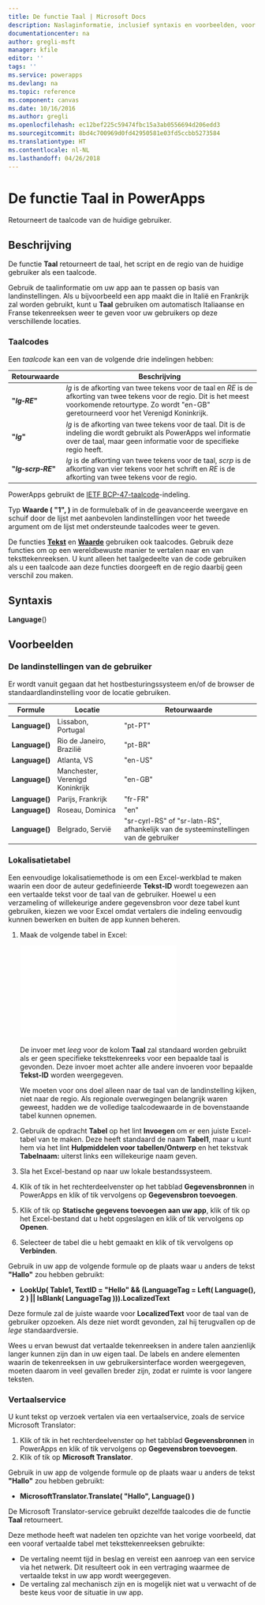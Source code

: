 ```yaml
---
title: De functie Taal | Microsoft Docs
description: Naslaginformatie, inclusief syntaxis en voorbeelden, voor de functie Taal in PowerApps
documentationcenter: na
author: gregli-msft
manager: kfile
editor: ''
tags: ''
ms.service: powerapps
ms.devlang: na
ms.topic: reference
ms.component: canvas
ms.date: 10/16/2016
ms.author: gregli
ms.openlocfilehash: ec12bef225c59474fbc15a3ab0556694d206edd3
ms.sourcegitcommit: 8bd4c700969d0fd42950581e03fd5ccbb5273584
ms.translationtype: HT
ms.contentlocale: nl-NL
ms.lasthandoff: 04/26/2018
---
```

# <a name="language-function-in-powerapps"></a>De functie Taal in PowerApps
Retourneert de taalcode van de huidige gebruiker.

## <a name="description"></a>Beschrijving
De functie **Taal** retourneert de taal, het script en de regio van de huidige gebruiker als een taalcode.

Gebruik de taalinformatie om uw app aan te passen op basis van landinstellingen.  Als u bijvoorbeeld een app maakt die in Italië en Frankrijk zal worden gebruikt, kunt u **Taal** gebruiken om automatisch Italiaanse en Franse tekenreeksen weer te geven voor uw gebruikers op deze verschillende locaties. 

### <a name="language-tags"></a>Taalcodes
Een *taalcode* kan een van de volgende drie indelingen hebben:

| Retourwaarde | Beschrijving |
| --- | --- |
| **"*lg&#8209;RE*"** |*lg* is de afkorting van twee tekens voor de taal en *RE* is de afkorting van twee tekens voor de regio.  Dit is het meest voorkomende retourtype.  Zo wordt "en-GB" geretourneerd voor het Verenigd Koninkrijk. |
| **"*lg*"** |*lg* is de afkorting van twee tekens voor de taal.  Dit is de indeling die wordt gebruikt als PowerApps wel informatie over de taal, maar geen informatie voor de specifieke regio heeft. |
| **"*lg&#8209;scrp&#8209;RE*"** |*lg* is de afkorting van twee tekens voor de taal, *scrp* is de afkorting van vier tekens voor het schrift en *RE* is de afkorting van twee tekens voor de regio. |

PowerApps gebruikt de [IETF BCP-47-taalcode](https://tools.ietf.org/html/bcp47)-indeling.  

Typ **Waarde ( "1", )** in de formulebalk of in de geavanceerde weergave en schuif door de lijst met aanbevolen landinstellingen voor het tweede argument om de lijst met ondersteunde taalcodes weer te geven.  

De functies **[Tekst](function-text.md)** en **[Waarde](function-value.md)** gebruiken ook taalcodes.  Gebruik deze functies om op een wereldbewuste manier te vertalen naar en van teksttekenreeksen.  U kunt alleen het taalgedeelte van de code gebruiken als u een taalcode aan deze functies doorgeeft en de regio daarbij geen verschil zou maken.

## <a name="syntax"></a>Syntaxis
**Language**()

## <a name="examples"></a>Voorbeelden
### <a name="users-locale"></a>De landinstellingen van de gebruiker
Er wordt vanuit gegaan dat het hostbesturingssysteem en/of de browser de standaardlandinstelling voor de locatie gebruiken.

| Formule | Locatie | Retourwaarde |
| --- | --- | --- |
| **Language()** |Lissabon, Portugal |"pt-PT" |
| **Language()** |Rio de Janeiro, Brazilië |"pt-BR" |
| **Language()** |Atlanta, VS |"en-US" |
| **Language()** |Manchester, Verenigd Koninkrijk |"en-GB" |
| **Language()** |Parijs, Frankrijk |"fr-FR" |
| **Language()** |Roseau, Dominica |"en" |
| **Language()** |Belgrado, Servië |"sr-cyrl-RS" of "sr-latn-RS", afhankelijk van de systeeminstellingen van de gebruiker |

### <a name="localization-table"></a>Lokalisatietabel
Een eenvoudige lokalisatiemethode is om een Excel-werkblad te maken waarin een door de auteur gedefinieerde **Tekst-ID** wordt toegewezen aan een vertaalde tekst voor de taal van de gebruiker.  Hoewel u een verzameling of willekeurige andere gegevensbron voor deze tabel kunt gebruiken, kiezen we voor Excel omdat vertalers die indeling eenvoudig kunnen bewerken en buiten de app kunnen beheren.

1. Maak de volgende tabel in Excel: 
   
    ![](media/function-language/loc-table.png)
   
    De invoer met *leeg* voor de kolom **Taal** zal standaard worden gebruikt als er geen specifieke teksttekenreeks voor een bepaalde taal is gevonden. Deze invoer moet achter alle andere invoeren voor bepaalde **Tekst-ID** worden weergegeven.
   
    We moeten voor ons doel alleen naar de taal van de landinstelling kijken, niet naar de regio.  Als regionale overwegingen belangrijk waren geweest, hadden we de volledige taalcodewaarde in de bovenstaande tabel kunnen opnemen. 
2. Gebruik de opdracht **Tabel** op het lint **Invoegen** om er een juiste Excel-tabel van te maken.  Deze heeft standaard de naam **Tabel1**, maar u kunt hem via het lint **Hulpmiddelen voor tabellen/Ontwerp** en het tekstvak **Tabelnaam:** uiterst links een willekeurige naam geven.
3. Sla het Excel-bestand op naar uw lokale bestandssysteem.   
4. Klik of tik in het rechterdeelvenster op het tabblad **Gegevensbronnen** in PowerApps en klik of tik vervolgens op **Gegevensbron toevoegen**.
5. Klik of tik op **Statische gegevens toevoegen aan uw app**, klik of tik op het Excel-bestand dat u hebt opgeslagen en klik of tik vervolgens op **Openen**.
6. Selecteer de tabel die u hebt gemaakt en klik of tik vervolgens op **Verbinden**.

Gebruik in uw app de volgende formule op de plaats waar u anders de tekst **"Hallo"** zou hebben gebruikt:

* **LookUp( Table1, TextID = "Hello" && (LanguageTag = Left( Language(), 2 ) || IsBlank( LanguageTag ))).LocalizedText**  

Deze formule zal de juiste waarde voor **LocalizedText** voor de taal van de gebruiker opzoeken. Als deze niet wordt gevonden, zal hij terugvallen op de *lege* standaardversie. 

Wees u ervan bewust dat vertaalde tekenreeksen in andere talen aanzienlijk langer kunnen zijn dan in uw eigen taal.  De labels en andere elementen waarin de tekenreeksen in uw gebruikersinterface worden weergegeven, moeten daarom in veel gevallen breder zijn, zodat er ruimte is voor langere teksten.

### <a name="translation-service"></a>Vertaalservice
U kunt tekst op verzoek vertalen via een vertaalservice, zoals de service Microsoft Translator:  

1. Klik of tik in het rechterdeelvenster op het tabblad **Gegevensbronnen** in PowerApps en klik of tik vervolgens op **Gegevensbron toevoegen**.
2. Klik of tik op **Microsoft Translator**.

Gebruik in uw app de volgende formule op de plaats waar u anders de tekst **"Hallo"** zou hebben gebruikt:

* **MicrosoftTranslator.Translate( "Hallo", Language() )**

De Microsoft Translator-service gebruikt dezelfde taalcodes die de functie **Taal** retourneert.

Deze methode heeft wat nadelen ten opzichte van het vorige voorbeeld, dat een vooraf vertaalde tabel met teksttekenreeksen gebruikte:

* De vertaling neemt tijd in beslag en vereist een aanroep van een service via het netwerk.  Dit resulteert ook in een vertraging waarmee de vertaalde tekst in uw app wordt weergegeven. 
* De vertaling zal mechanisch zijn en is mogelijk niet wat u verwacht of de beste keus voor de situatie in uw app.

